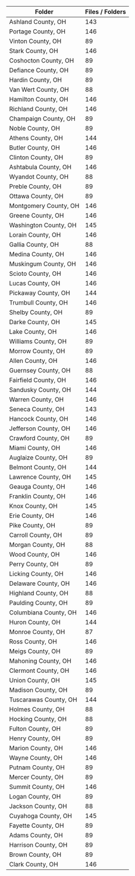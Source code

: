 | Folder                |   Files / Folders |
|-----------------------|-------------------|
| Ashland County, OH    |               143 |
| Portage County, OH    |               146 |
| Vinton County, OH     |                89 |
| Stark County, OH      |               146 |
| Coshocton County, OH  |                89 |
| Defiance County, OH   |                89 |
| Hardin County, OH     |                89 |
| Van Wert County, OH   |                88 |
| Hamilton County, OH   |               146 |
| Richland County, OH   |               146 |
| Champaign County, OH  |                89 |
| Noble County, OH      |                89 |
| Athens County, OH     |               144 |
| Butler County, OH     |               146 |
| Clinton County, OH    |                89 |
| Ashtabula County, OH  |               146 |
| Wyandot County, OH    |                88 |
| Preble County, OH     |                89 |
| Ottawa County, OH     |                89 |
| Montgomery County, OH |               146 |
| Greene County, OH     |               146 |
| Washington County, OH |               145 |
| Lorain County, OH     |               146 |
| Gallia County, OH     |                88 |
| Medina County, OH     |               146 |
| Muskingum County, OH  |               146 |
| Scioto County, OH     |               146 |
| Lucas County, OH      |               146 |
| Pickaway County, OH   |               144 |
| Trumbull County, OH   |               146 |
| Shelby County, OH     |                89 |
| Darke County, OH      |               145 |
| Lake County, OH       |               146 |
| Williams County, OH   |                89 |
| Morrow County, OH     |                89 |
| Allen County, OH      |               146 |
| Guernsey County, OH   |                88 |
| Fairfield County, OH  |               146 |
| Sandusky County, OH   |               144 |
| Warren County, OH     |               146 |
| Seneca County, OH     |               143 |
| Hancock County, OH    |               146 |
| Jefferson County, OH  |               146 |
| Crawford County, OH   |                89 |
| Miami County, OH      |               146 |
| Auglaize County, OH   |                89 |
| Belmont County, OH    |               144 |
| Lawrence County, OH   |               145 |
| Geauga County, OH     |               146 |
| Franklin County, OH   |               146 |
| Knox County, OH       |               145 |
| Erie County, OH       |               146 |
| Pike County, OH       |                89 |
| Carroll County, OH    |                89 |
| Morgan County, OH     |                88 |
| Wood County, OH       |               146 |
| Perry County, OH      |                89 |
| Licking County, OH    |               146 |
| Delaware County, OH   |               146 |
| Highland County, OH   |                88 |
| Paulding County, OH   |                89 |
| Columbiana County, OH |               146 |
| Huron County, OH      |               144 |
| Monroe County, OH     |                87 |
| Ross County, OH       |               146 |
| Meigs County, OH      |                89 |
| Mahoning County, OH   |               146 |
| Clermont County, OH   |               146 |
| Union County, OH      |               145 |
| Madison County, OH    |                89 |
| Tuscarawas County, OH |               144 |
| Holmes County, OH     |                88 |
| Hocking County, OH    |                88 |
| Fulton County, OH     |                89 |
| Henry County, OH      |                89 |
| Marion County, OH     |               146 |
| Wayne County, OH      |               146 |
| Putnam County, OH     |                89 |
| Mercer County, OH     |                89 |
| Summit County, OH     |               146 |
| Logan County, OH      |                89 |
| Jackson County, OH    |                88 |
| Cuyahoga County, OH   |               145 |
| Fayette County, OH    |                89 |
| Adams County, OH      |                89 |
| Harrison County, OH   |                89 |
| Brown County, OH      |                89 |
| Clark County, OH      |               146 |